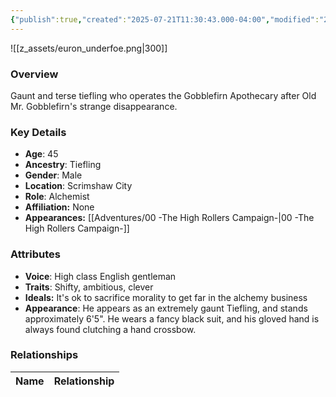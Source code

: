 ```yaml
---
{"publish":true,"created":"2025-07-21T11:30:43.000-04:00","modified":"2025-08-14T15:11:54.935-04:00","published":"2025-08-14T15:11:54.935-04:00","cssclasses":"","Age":"45","Ancestry":["Tiefling"],"Gender":"Male","Location":["Scrimshaw City"],"Role":["Alchemist"],"Affiliation":["None"],"Appearances":["[[00 -The High Rollers Campaign-]]"]}
---
```



![[z_assets/euron_underfoe.png|300]]

### Overview
Gaunt and terse tiefling who operates the Gobblefirn Apothecary after Old Mr. Gobblefirn's strange disappearance.

### Key Details
- **Age**: 45
- **Ancestry**: Tiefling
- **Gender**: Male
- **Location**: Scrimshaw City
- **Role**: Alchemist
- **Affiliation:** None
- **Appearances:** [[Adventures/00 -The High Rollers Campaign-\|00 -The High Rollers Campaign-]]

### Attributes
- **Voice**: High class English gentleman
- **Traits**: Shifty, ambitious, clever
- **Ideals:** It's ok to sacrifice morality to get far in the alchemy business
- **Appearance**: He appears as an extremely gaunt Tiefling, and stands approximately 6'5". He wears a fancy black suit, and his gloved hand is always found clutching a hand crossbow.

### Relationships

| Name  | Relationship |
| ----- | ------------ |
